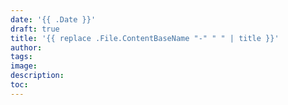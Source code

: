 ```yaml
---
date: '{{ .Date }}'
draft: true
title: '{{ replace .File.ContentBaseName "-" " " | title }}'
author:
tags:
image:
description:
toc:
---
```

